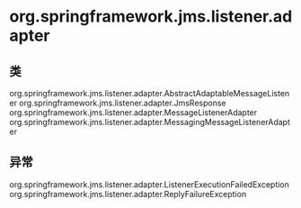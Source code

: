 # org.springframework.jms.listener.adapter

## 类

org.springframework.jms.listener.adapter.AbstractAdaptableMessageListener
org.springframework.jms.listener.adapter.JmsResponse<T>
org.springframework.jms.listener.adapter.MessageListenerAdapter
org.springframework.jms.listener.adapter.MessagingMessageListenerAdapter

## 异常

org.springframework.jms.listener.adapter.ListenerExecutionFailedException
org.springframework.jms.listener.adapter.ReplyFailureException





